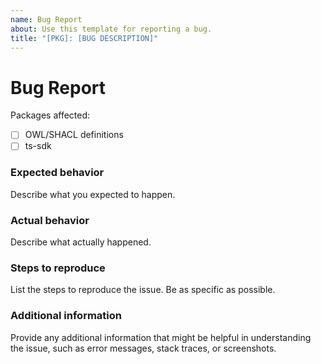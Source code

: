 ```yaml
---
name: Bug Report
about: Use this template for reporting a bug.
title: "[PKG]: [BUG DESCRIPTION]"
---
```


# Bug Report

Packages affected:

- [ ] OWL/SHACL definitions
- [ ] ts-sdk

### Expected behavior

Describe what you expected to happen.

### Actual behavior

Describe what actually happened.

### Steps to reproduce

List the steps to reproduce the issue. Be as specific as possible.

### Additional information

Provide any additional information that might be helpful in understanding the issue, such as error messages, stack traces, or screenshots.
